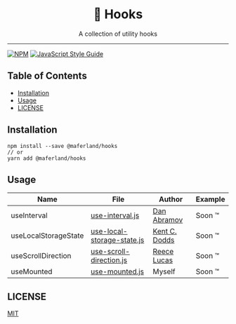 <div align="center">
<h1>🎣 Hooks</h1>

<p>A collection of utility hooks</p>
</div>

---

[![NPM](https://img.shields.io/npm/v/@maferland/hooks.svg)](https://www.npmjs.com/package/@maferland/hooks)
[![JavaScript Style Guide](https://img.shields.io/badge/code_style-standard-brightgreen.svg)](https://standardjs.com)

## Table of Contents

<!-- START doctoc generated TOC please keep comment here to allow auto update -->
<!-- DON'T EDIT THIS SECTION, INSTEAD RE-RUN doctoc TO UPDATE -->

- [Installation](#installation)
- [Usage](#usage)
- [LICENSE](#license)

<!-- END doctoc generated TOC please keep comment here to allow auto update -->

## Installation

```
npm install --save @maferland/hooks
// or
yarn add @maferland/hooks
```

## Usage

<!-- prettier-ignore-start -->
| Name | File | Author | Example |
|------|------|--------| ------- |
| useInterval | [use-interval.js](src/use-interval.js) | [Dan Abramov](https://overreacted.io/making-setinterval-declarative-with-react-hooks/) | Soon ™️ |
| useLocalStorageState | [use-local-storage-state.js](src/use-local-storage-state.js) | [Kent C. Dodds](https://github.com/kentcdodds/react-hooks/blob/main/src/final/02.extra-4.js#L5-L38) | Soon ™️ |
| useScrollDirection | [use-scroll-direction.js](src/use-scroll-direction.js) | [Reece Lucas](https://gist.github.com/reecelucas/cd110ece696cca8468db895281fa28cb) | Soon ™️ |
| useMounted | [use-mounted.js](src/use-mounted.js) | Myself | Soon ™️ |
<!-- prettier-ignore-end -->

## LICENSE

[MIT](LICENSE)

